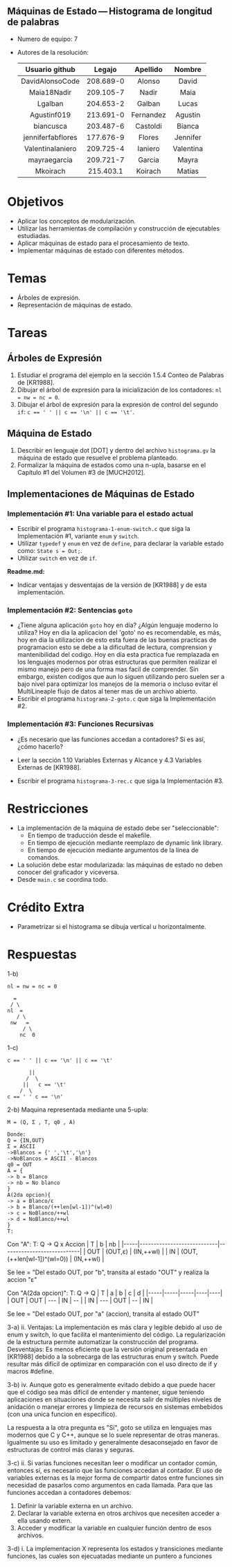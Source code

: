 ## Máquinas de Estado — Histograma de longitud de palabras

- Numero de equipo: 7
- Autores de la resolución:
  
     | Usuario github      | Legajo     | Apellido | Nombre       |
     |:-------------------:|:----------:|:--------:|:------------:|
     | DavidAlonsoCode     | 208.689-0  | Alonso   | David        |
     | Maia18Nadir         | 209.105-7  | Nadir    | Maia         |
     | Lgalban             | 204.653-2  | Galban   | Lucas        |
     | Agustinf019         | 213.691-0  | Fernandez| Agustin      |
     | biancusca           | 203.487-6  | Castoldi | Bianca       |
     | jenniferfabflores   | 177.676-9  | Flores   | Jennifer     |
     | ValentinaIaniero    | 209.725-4  | Ianiero  | Valentina    |
     | mayraegarcia        | 209.721-7  | Garcia   | Mayra        |
     | Mkoirach            | 215.403.1  | Koirach  | Matias       |


# Objetivos
- Aplicar los conceptos de modularización.
- Utilizar las herramientas de compilación y construcción de ejecutables estudiadas.
- Aplicar máquinas de estado para el procesamiento de texto.
- Implementar máquinas de estado con diferentes métodos.

# Temas
- Árboles de expresión.
- Representación de máquinas de estado.

# Tareas

## Árboles de Expresión
1. Estudiar el programa del ejemplo en la sección 1.5.4 Conteo de Palabras de [KR1988].
2. Dibujar el árbol de expresión para la inicialización de los contadores: `nl = nw = nc = 0`.
3. Dibujar el árbol de expresión para la expresión de control del segundo `if`: `c == ' ' || c == '\n' || c == '\t'`.

## Máquina de Estado
1. Describir en lenguaje dot [DOT] y dentro del archivo `histograma.gv` la máquina de estado que resuelve el problema planteado.
2. Formalizar la máquina de estados como una n-upla, basarse en el Capítulo #1 del Volumen #3 de [MUCH2012].

## Implementaciones de Máquinas de Estado

### Implementación #1: Una variable para el estado actual
- Escribir el programa `histograma-1-enum-switch.c` que siga la Implementación #1, variante `enum` y `switch`.
- Utilizar `typedef` y `enum` en vez de `define`, para declarar la variable estado como: `State s = Out;`.
- Utilizar `switch` en vez de `if`.

**Readme.md:**
- Indicar ventajas y desventajas de la versión de [KR1988] y de esta implementación.

### Implementación #2: Sentencias `goto`
- ¿Tiene alguna aplicación `goto` hoy en día? ¿Algún lenguaje moderno lo utiliza?
  Hoy en dia la aplicacion del 'goto' no es recomendable, es más, hoy en dia la utilizacion de esto esta fuera de las buenas practicas de programacion esto se debe a la dificultad de lectura, comprension y mantenibilidad del codigo. Hoy en día esta practica fue remplazada en los lenguajes modernos por otras estructuras que permiten realizar el mismo manejo pero de una forma mas facil de comprender. Sin embargo, existen codigos que aun lo siguen utilizando pero suelen ser a bajo nivel para optimizar los manejos de la memoria o incluso evitar el MultiLineaple flujo de datos al tener mas de un archivo abierto. 
- Escribir el programa `histograma-2-goto.c` que siga la Implementación #2.

### Implementación #3: Funciones Recursivas
- ¿Es necesario que las funciones accedan a contadores? Si es así, ¿cómo hacerlo?
- Leer la sección 1.10 Variables Externas y Alcance y 4.3 Variables Externas de [KR1988].

- Escribir el programa `histograma-3-rec.c` que siga la Implementación #3.


# Restricciones
- La implementación de la máquina de estado debe ser "seleccionable":
  - En tiempo de traducción desde el makefile.
  - En tiempo de ejecución mediante reemplazo de dynamic link library.
  - En tiempo de ejecución mediante argumentos de la línea de comandos.
- La solución debe estar modularizada: las máquinas de estado no deben conocer del graficador y viceversa.
- Desde `main.c` se coordina todo.

# Crédito Extra
- Parametrizar si el histograma se dibuja vertical u horizontalmente.



# Respuestas

1-b)
```
nl = nw = nc = 0

  =
 / \
nl  = 
   / \
 nw   =
     / \
    nc  0
```

1-c)
```
c == ' ' || c == '\n' || c == '\t'

       ||
      /  \
     ||   c == '\t'
    /  \
c == ' ' c == '\n'
```
2-b)
Maquina representada mediante una 5-upla:
```
M = (Q, Σ , T, q0 , A) 

Donde:
Q = {IN,OUT}
Σ = ASCII
->Blancos = {' ','\t','\n'}
->NoBlancos = ASCII - Blancos
q0 = OUT
A = {
-> b = Blanco
-> nb = No blanco
}
A(2da opcion){
-> a = Blanco/ε
-> b = Blanco/(++len[wl-1])^(wl=0)
-> c = NoBlanco/++wl
-> d = NoBlanco/++wl 
}
T:
```
Con "A":
T: Q -> Q x Accion
| T   | b                          | nb                         |
|-----|----------------------------|----------------------------|
| OUT | (OUT,ε)                    | (IN,++wl)                  |
| IN  | (OUT,(++len[wl-1])^(wl=0)) | (IN,++wl)                  |

Se lee = "Del estado OUT, por "b", transita al estado "OUT" y realiza la accion "ε"


Con "A(2da opcion)":
T: Q -> Q
| T   | a   | b   | c  | d  |
|-----|-----|-----|----|----|
| OUT | OUT | --- | IN | -- |
| IN  | --- | OUT | -- | IN |

Se lee = "Del estado OUT, por "a" (accion), transita al estado OUT"


3-a)
ii.
Ventajas:
La implementación es más clara y legible debido al uso de enum y switch, lo que facilita el mantenimiento del código.
La regularización de la estructura permite automatizar la construcción del programa.
Desventajas:
Es menos eficiente que la versión original presentada en [KR1988] debido a la sobrecarga de las estructuras enum y switch.
Puede resultar más difícil de optimizar en comparación con el uso directo de if y macros #define.

3-b)
iv.
Aunque goto es generalmente evitado debido a que puede hacer que el código sea más difícil de entender y mantener, sigue teniendo aplicaciones en situaciones donde se necesita salir de múltiples niveles de anidación o manejar errores y limpieza de recursos en sistemas embebidos (con una unica funcion en especifico).

La respuesta a la otra pregunta es "Sí", goto se utiliza en lenguajes mas modernos que C y C++, aunque se lo suele representar de otras maneras.
Igualmente su uso es limitado y generalmente desaconsejado en favor de estructuras de control más claras y seguras.

3-c)
ii. Si varias funciones necesitan leer o modificar un contador común, entonces sí, es necesario que las funciones accedan al contador. El uso de variables externas es la mejor forma de compartir datos entre funciones sin necesidad de pasarlos como argumentos en cada llamada. Para que las funciones accedan a contadores debemos:
  1. Definir la variable externa en un archivo.
  2. Declarar la variable externa en otros archivos que necesiten acceder a ella usando extern.
  3. Acceder y modificar la variable en cualquier función dentro de esos archivos.

3-d)
i. La implementacion X representa los estados y transiciones mediante funciones, las cuales son ejecuatadas mediante un puntero a funciones